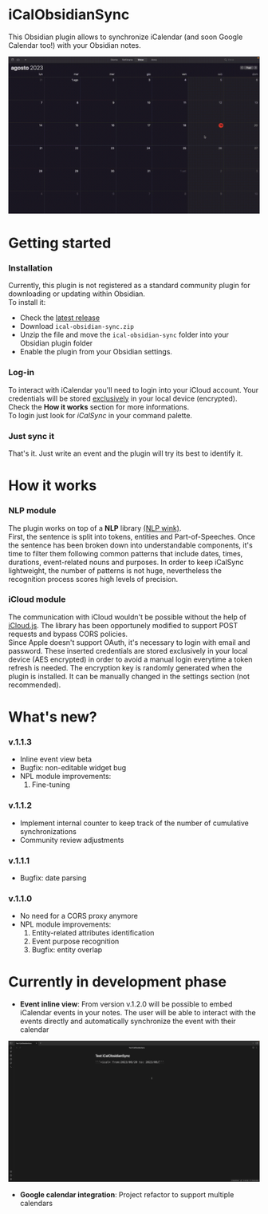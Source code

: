 # iCalObsidianSync
This Obsidian plugin allows to synchronize iCalendar (and soon Google Calendar too!) with your Obsidian notes.

<p align="center">
  <img width="650" src="https://raw.githubusercontent.com/Vaccarini-Lorenzo/iCalObsidianSync/main/materials/iCalDemo.gif">
</p>

# Getting started
### Installation
Currently, this plugin is not registered as a standard community plugin for downloading or updating within Obsidian. <br>
To install it:
- Check the [latest release](https://github.com/Vaccarini-Lorenzo/iCalObsidianSync/releases/latest)
- Download ```ical-obsidian-sync.zip```
- Unzip the file and move the ```ical-obsidian-sync``` folder into your Obsidian plugin folder
- Enable the plugin from your Obsidian settings.

### Log-in
To interact with iCalendar you'll need to login into your iCloud account.
Your credentials will be stored <ins>exclusively</ins> in your local device (encrypted).<br> Check the **How it works** section for more informations.<br>
To login just look for *iCalSync* in your command palette.

### Just sync it
That's it. Just write an event and the plugin will try its best to identify it.

# How it works
### NLP module
The plugin works on top of a **NLP** library [(NLP wink)](https://winkjs.org/wink-nlp/). <br>
First, the sentence is split into tokens, entities and Part-of-Speeches. Once the sentence has been broken down into understandable components, it's time to filter them following common patterns that include dates, times, durations, event-related nouns and purposes. In order to keep iCalSync lightweight, the number of patterns is not huge, nevertheless the recognition process scores high levels of precision.

### iCloud module
The communication with iCloud wouldn't be possible without the help of [iCloud.js](https://github.com/foxt/icloud.js.git). The library has been opportunely modified to support POST requests and bypass CORS policies. <br>
Since Apple doesn't support OAuth, it's necessary to login with email and password. These inserted credentials are stored exclusively in your local device (AES encrypted) in order to avoid a manual login everytime a token refresh is needed. The encryption key is randomly generated when the plugin is installed. It can be manually changed in the settings section (not recommended).


# What's new?
### v.1.1.3
- Inline event view beta
- Bugfix: non-editable widget bug
- NPL module improvements:
	1) Fine-tuning
### v.1.1.2
- Implement internal counter to keep track of the number of cumulative synchronizations
- Community review adjustments
### v.1.1.1
- Bugfix: date parsing
### v.1.1.0
- No need for a CORS proxy anymore
- NPL module improvements:
	1) Entity-related attributes identification
	2) Event purpose recognition
	3) Bugfix: entity overlap

# Currently in development phase
- **Event inline view**: From version v.1.2.0 will be possible to embed iCalendar events in your notes. The user will be able to interact with the events directly and automatically synchronize the event with their calendar
<p align="center">
  <img width="650" src="https://raw.githubusercontent.com/Vaccarini-Lorenzo/iCalObsidianSync/main/materials/inlineViewDemo.gif">
</p>

- **Google calendar integration**: Project refactor to support multiple calendars
